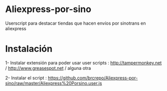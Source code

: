 # Aliexpress-por-sino 
Userscript para destacar tiendas que hacen envíos por sinotrans en aliexpress

# Instalación 
1- Instalar extensión para poder usar user scripts : http://tampermonkey.net / http://www.greasespot.net / alguna otra

2- Instalar el script : https://github.com/brcrepo/Aliexpress-por-sino/raw/master/Aliexpress%20Porsino.user.js

